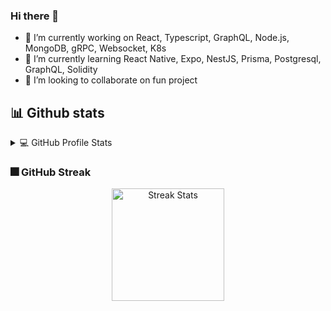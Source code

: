 ### Hi there 👋

- 🔭 I’m currently working on React, Typescript, GraphQL, Node.js, MongoDB, gRPC, Websocket, K8s
- 🌱 I’m currently learning React Native, Expo, NestJS, Prisma, Postgresql, GraphQL, Solidity
- 👯 I’m looking to collaborate on fun project

## 📊 Github stats

<details> 
  <summary>💻 GitHub Profile Stats</summary>
  <br/>
  <p align="center">
    <a href="https://github.com/arnaud-zg">
      <img alt="Github Stats" height="180em" src="https://github-readme-stats.vercel.app/api?username=arnaud-zg&show_icons=true&include_all_commits=true&count_private=true&cache_seconds=86400&theme=gotham" />
      <img alt="Most Used Languages" height="180em" src="https://github-readme-stats.vercel.app/api/top-langs/?username=arnaud-zg&langs_count=10&cache_seconds=86400&layout=compact&theme=gotham" />
    </a>
  </p>
</details>

### 🎆 GitHub Streak

<p align="center">
  <img alt="Streak Stats" height="180em" src="https://streak-stats.demolab.com?user=arnaud-zg&theme=icegray&border_radius=16&date_format=j%20M%5B%20Y%5D" />
</p>

<!--
- 🤔 I’m looking for help with ... 
- 💬 Ask me about ...
- 📫 How to reach me: ...
- 😄 Pronouns: ...
- ⚡ Fun fact: ...
-->
